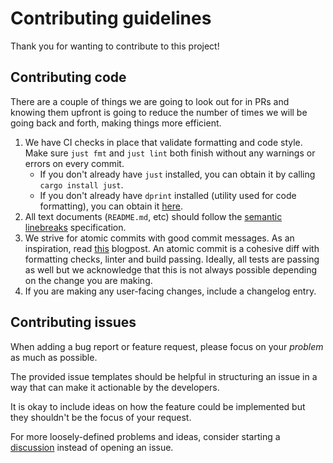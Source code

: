 # Contributing guidelines

Thank you for wanting to contribute to this project!

## Contributing code

There are a couple of things we are going to look out for in PRs and knowing them upfront is going to reduce the number of times we will be going back and forth, making things more efficient.

1. We have CI checks in place that validate formatting and code style.
   Make sure `just fmt` and `just lint` both finish without any warnings or errors on every commit.
   - If you don't already have `just` installed, you can obtain it by calling `cargo install just`.
   - If you don't already have `dprint` installed (utility used for code formatting), you can obtain it [here](https://dprint.dev/install/).
2. All text documents (`README.md`, etc) should follow the [semantic linebreaks](https://sembr.org/) specification.
3. We strive for atomic commits with good commit messages.
   As an inspiration, read [this](https://chris.beams.io/posts/git-commit/) blogpost.
   An atomic commit is a cohesive diff with formatting checks, linter and build passing.
   Ideally, all tests are passing as well but we acknowledge that this is not always possible depending on the change you are making.
4. If you are making any user-facing changes, include a changelog entry.

## Contributing issues

When adding a bug report or feature request, please focus on your _problem_ as much as possible.

The provided issue templates should be helpful in structuring an issue in a way that can make it actionable by the developers.

It is okay to include ideas on how the feature could be implemented but they shouldn't be the focus of your request.

For more loosely-defined problems and ideas, consider starting a [discussion](https://github.com/get10101/10101/discussions/new) instead of opening an issue.
